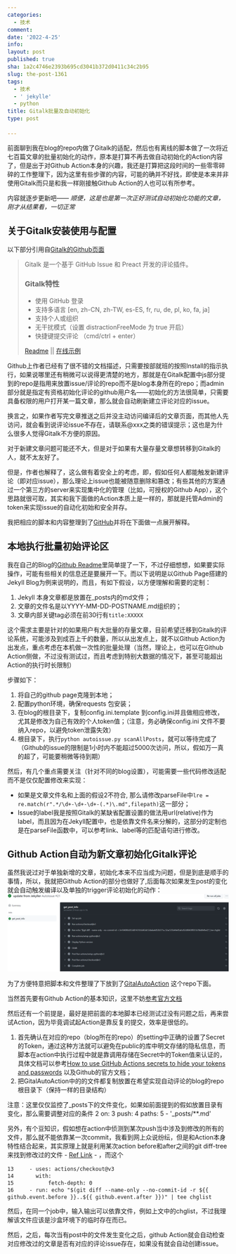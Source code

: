 ```yaml
---
categories:
  - 技术
comment: 
date: '2022-4-25'
info: 
layout: post
published: true
sha: 1a2c4746e2393b695cd3041b372d0411c34c2b95
slug: the-post-1361
tags:
  - 技术
  - ' jekylle'
  - python
title: Gitalk批量及自动初始化
type: post

---
```



前面聊到我在blog的repo内做了Gitalk的适配，然后也有离线的脚本做了一次将近七百篇文章的批量初始化的动作，原本是打算不再去做自动初始化的Action内容了，但是出于对Github Action本身的兴趣，我还是打算把这段时间的一些零零碎碎的工作整理下，因为这里有些步骤的内容，可能的确并不好找，即使是本来并非使用Gitalk而只是和我一样刚接触Github Action的人也可以有所参考。

内容就逐步更新吧—— *顺便，这是也是第一次正好测试自动初始化功能的文章，刚才从结果看，一切正常*

## 关于Gitalk安装使用与配置
以下部分引用自[Gitalk的Github页面](https://github.com/gitalk/gitalk)
> Gitalk 是一个基于 GitHub Issue 和 Preact 开发的评论插件。
>
>### Gitalk特性
>
>- 使用 GitHub 登录
>- 支持多语言 [en, zh-CN, zh-TW, es-ES, fr, ru, de, pl, ko, fa, ja]
>- 支持个人或组织
>- 无干扰模式（设置 distractionFreeMode 为 true 开启）
>- 快捷键提交评论 （cmd/ctrl + enter）
>
>[Readme](https://github.com/gitalk/gitalk/blob/master/readme.md) ||
>[在线示例](https://gitalk.github.io)

Github上作者已经有了很不错的文档描述，只需要按部就班的按照Install的指示执行，如果说哪里还有稍微可以说得更清楚的地方，那就是在Gitalk配置中js部分提到的repo是指用来放置issue/评论的repo而不是blog本身所在的repo；而admin部分就是指定有资格初始化评论的github用户名——初始化的方法很简单，只需要具备权限的用户打开某一篇文章，那么就会自动刷新建立评论对应的issue。

换言之，如果作者写完文章推送之后并没主动访问编译后的文章页面，而其他人先访问，就会看到说评论issue不存在，请联系@xxx之类的错误提示；这也是为什么很多人觉得Gitalk不方便的原因。

对于新建文章问题可能还不大，但是对于如果有大量存量文章想转移到Gitalk的人，就不太友好了。

但是，作者也解释了，这么做有着安全上的考虑，即，假如任何人都能触发新建评论（即对应issue），那么理论上issue也能被随意删除和篡改；有些其他的方案通过一个第三方的server来实现集中化的管理（比如，可授权的Github App），这个思路就很可取，其实和我下面做的Action本质上是一样的，那就是托管Admin的token来实现issue的自动化初始和安全并存。

我把相应的脚本和内容整理到了[GitHub](https://github.com/shinemoon/GitalkAutoAction)并将在下面做一点展开解释。

## 本地执行批量初始评论区

我在自己的Blog的[Github Readme](https://shinemoon.github.io/the-post-838)里简单提了一下，不过仔细想想，如果要实际操作，可能有些相关的信息还是要展开一下。而以下说明是以Github Page搭建的Jekyll Blog为例来说明的，而且，有如下假设，以方便理解和需要的定制：

1. Jekyll 本身文章都是放置在_posts内的md文件；  
2. 文章的文件名是以YYYY-MM-DD-POSTNAME.md组织的；   
3. 文章内部关键tag必须在前30行有`title:XXXXX`

这个需求主要是针对的如果用户有大批量的存量文章，目前希望迁移到Gitalk的评论系统，可能涉及到成百上千的数量，所以从出发点上，就不以Github Action为出发点，重点考虑在本机做一次性的批量处理（当然，理论上，也可以在Github Action侧做，不过没有测试过，而且考虑到特别大数据的情况下，甚至可能超出Action的执行时长限制）

步骤如下：
1. 将自己的github page克隆到本地；
2. 配置python环境，确保requests 包安装；
3. 在blog的根目录下，复制config.ini.template 到config.ini并且做相应修改，尤其是修改为自己有效的个人token值；（注意，务必确保config.ini 文件不要纳入repo，以避免token泄露失效）
4. 根目录下，执行`python autoissue.py scanAllPosts`，就可以等待完成了（Github的issue的限制是1小时内不能超过5000次访问，所以，假如万一真的超了，可能要稍微等待到期）

然后，有几个重点需要关注（针对不同的blog设置），可能需要一些代码修改适配而不是仅仅配置修改来实现：
- 如果是文章文件名和上面的假设2不符合, 那么请修改parseFile中`lre = re.match(r".*/\d+-\d+-\d+-(.*)\.md",filepath)`这一部分；
- Issue的label我是按照Gitalk的某缺省配置设置的做法用url(relative)作为label，而且因为在Jekyll配置中，也是依靠文件名来分解的，这部分的定制也是在parseFile函数中，可以参考link、label等的匹配语句进行修改。

## Github Action自动为新文章初始化Gitalk评论

虽然我说过对于单独新增的文章，初始化本来不应当成为问题，但是到底是顺手的事情，所以，我就把Github Action的部分也做好了,后面每次如果发生post的变化就会自动触发编译以及单独的trigger评论初始化的动作：
![Workflow Example](https://github.com/shinemoon/GitalkAutoAction/blob/main/flow.png?raw=true) 

为了方便特意把脚本和文件整理了下放到了[GitalAutoAction](https://github.com/shinemoon/GitalkAutoAction) 这个repo下面。

当然首先要有Github Action的基本知识，这里不妨[参考官方文档](https://docs.github.com/cn/actions/learn-github-actions/understanding-github-actions?learn=getting_started&learnProduct=actions) 

然后还有一个前提是，最好是把前面的本地脚本已经测试过没有问题之后，再来尝试Action，因为毕竟调试起Action是靠反复的提交，效率是很低的。

1. 首先确认在对应的repo（blog所在的repo）的setting中正确的设置了Secret的Token，通过这种方法就可以避免在public的库中明文存储的隐私信息，而脚本在action中执行过程中就是靠调用存储在Secret中的Token值来认证的，具体文档可以参考[How to use GitHub Actions secrets to hide your tokens and passwords](https://www.theserverside.com/blog/Coffee-Talk-Java-News-Stories-and-Opinions/GitHub-Actions-Secrets-Example-Token-Tutorial) 以及Github的官方文档；
2. 把GitalAutoAction中的的文件都复制放置在希望实现自动评论的blog的repo根目录下（保持一样的目录结构）

注意：这里仅仅监控了_posts下的文件变化，如果如前面提到的假如放置目录有变化，那么需要调整对应的条件
    2 on:
    3   push:
    4     paths:
    5       - '_posts/**.md'

另外，有个豆知识，假如想在action中侦测到某次push当中涉及到修改的所有的文件，那么就不能依靠某一次commit，我看到网上众说纷纭，但是和Action本身特性结合起来，其实原理上就是利用某次action before和after之间的git diff-tree来找到修改过的文件 - [Ref Link](https://github.community/t/can-i-process-only-changed-files-with-github-actions/137814) - ，而这个

    13     - uses: actions/checkout@v3
    14       with:
    15           fetch-depth: 0
    16     - run: echo "$(git diff --name-only --no-commit-id -r ${{ github.event.before }}..${{ github.event.after }})" | tee chglist

然后，在同一个job中，输入输出可以依靠文件，例如上文中的chglist，不过我理解该文件应该是沙盒环境下的临时存在而已。

然后，之后，每次当有post中的文件发生变化之后，github Action就会自动检查对应修改过的文章是否有对应的评论issue存在，如果没有就会自动创建issue。

